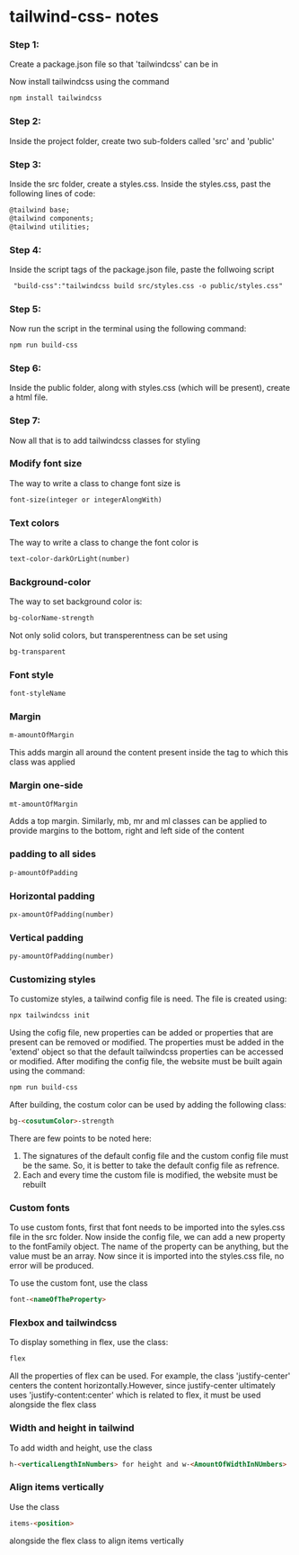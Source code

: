 # tailwind-css- notes

### Step 1:
Create a package.json file so that 'tailwindcss' can be in

Now install tailwindcss using the command
```html
npm install tailwindcss
```

### Step 2:
Inside the project folder, create two sub-folders called 'src' and 'public'

### Step 3:
Inside the src folder, create a styles.css.
Inside the styles.css, past the following lines of code:
```html
@tailwind base;
@tailwind components;
@tailwind utilities;
```

### Step 4:
Inside the script tags of the package.json file, paste the follwoing script
```html
 "build-css":"tailwindcss build src/styles.css -o public/styles.css"
```

### Step 5:
Now run the script in the terminal using the following command:
```html
npm run build-css
```
### Step 6:
Inside the public folder, along with styles.css (which will be present), create a html file.

### Step 7:
Now all that is to add tailwindcss classes for styling


### Modify font size
The way to write a class to change font size is
```html
font-size(integer or integerAlongWith)
```
### Text colors
The way to write a class to change the font color is 
```html
text-color-darkOrLight(number)
```
### Background-color
The way to set background color is:
```html
bg-colorName-strength
```
Not only solid colors, but transperentness can be set using
```html
bg-transparent
```

### Font style
```html
font-styleName
```

### Margin
```html
m-amountOfMargin
```
This adds margin all around the content present inside the tag to which this class was applied

### Margin one-side
```html
mt-amountOfMargin
```
Adds a top margin.
Similarly, mb, mr and ml classes can be applied to provide margins to the bottom, right and left side of the content

### padding to all sides
```html
p-amountOfPadding
```
### Horizontal padding
```html
px-amountOfPadding(number)
```
### Vertical padding
```html
py-amountOfPadding(number)
```

### Customizing styles
To customize styles, a tailwind config file is need.
The file is created using:
```html
npx tailwindcss init
```
Using the cofig file, new properties can be added or properties that are present can be removed or modified.
The properties must be added in the 'extend' object so that the default tailwindcss properties can be accessed or modified.
After modifing the config file, the website must be built again using the command:

```html
npm run build-css
```

After building, the costum color can be used by adding the following class:

```html
bg-<cosutumColor>-strength
```

There are few points to be noted here:
1) The signatures of the default config file and the custom config file must be the same. So, it is better to take the default config file as refrence.
2) Each and every time the custom file is modified, the website must be rebuilt

### Custom fonts
To use custom fonts, first that font needs to be imported into the syles.css file in the src folder.
Now inside the config file, we can add a new property to the fontFamily object. The name of the property can be anything, but the value must be an array.
Now since it is imported into the styles.css file, no error will be produced.

To use the custom font, use the class
```html
font-<nameOfTheProperty>
 ```
 
 ### Flexbox and tailwindcss
 
 To display something in flex, use the class:
 ```html
flex
```
All the properties of flex can be used.
For example, the class 'justify-center' centers the content horizontally.However, since justify-center ultimately uses 'justify-content:center' which is related to flex, it must be used alongside the flex class
 
### Width and height in tailwind
To add width and height, use the class

```html
h-<verticalLengthInNumbers> for height and w-<AmountOfWidthInNUmbers>
 ```

### Align items vertically
Use the class 
```html
items-<position>
 ```
 alongside the flex class to align items vertically
